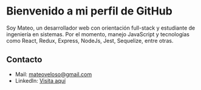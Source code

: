 # Bienvenido a mi perfil de GitHub

Soy Mateo, un desarrollador web con orientación full-stack y estudiante de ingeniería en sistemas. Por el momento, manejo JavaScript y tecnologías como React, Redux, Express, NodeJs, Jest, Sequelize, entre otras.

## Contacto
- Mail: [mateoveloso@gmail.com](mailto:mateoveloso@gmail.com)
- LinkedIn: [Visita aquí](https://www.linkedin.com/in/mateo-veloso-09a2ab2a1/)
